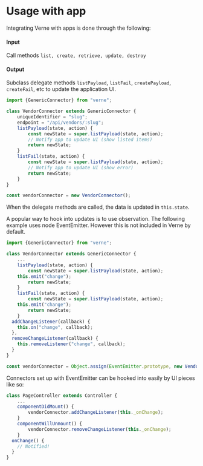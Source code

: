 # Usage with app

Integrating Verne with apps is done through the following:

#### Input

Call methods `list, create, retrieve, update, destroy`

#### Output

Subclass delegate methods `listPayload`, `listFail`, `createPayload`, `createFail`, etc to update the application UI.

```js
import {GenericConnector} from "verne";

class VendorConnector extends GenericConnector {
	uniqueIdentifier = "slug";
	endpoint = "/api/vendors/:slug";
	listPayload(state, action) {
		const newState = super.listPayload(state, action);
		// Notify app to update UI (show listed items)
		return newState;
	}
	listFail(state, action) {
		const newState = super.listPayload(state, action);
		// Notify app to update UI (show error)
		return newState;
	}
}

const vendorConnector = new VendorConnector();
```

When the delegate methods are called, the data is updated in `this.state`.

A popular way to hook into updates is to use observation. The following example uses node EventEmitter. However this is not included in Verne by default.

```javascript
import {GenericConnector} from "verne";

class VendorConnector extends GenericConnector {
	...
	listPayload(state, action) {
		const newState = super.listPayload(state, action);
    this.emit("change");
		return newState;
	}
	listFail(state, action) {
		const newState = super.listPayload(state, action);
    this.emit("change");
		return newState;
	}
  addChangeListener(callback) {
    this.on("change", callback);
  },
  removeChangeListener(callback) {
    this.removeListener("change", callback);
  }
}

const vendorConnector = Object.assign(EventEmitter.prototype, new VendorConnector());
```
Connectors set up with EventEmitter can be hooked into easily by UI pieces like so:

```javascript
class PageController extends Controller {
	...
	componentDidMount() {
		vendorConnector.addChangeListener(this._onChange);
	}
	componentWillUnmount() {
		vendorConnector.removeChangeListener(this._onChange);
	}
  onChange() {
    // Notified!
  }
}
```
